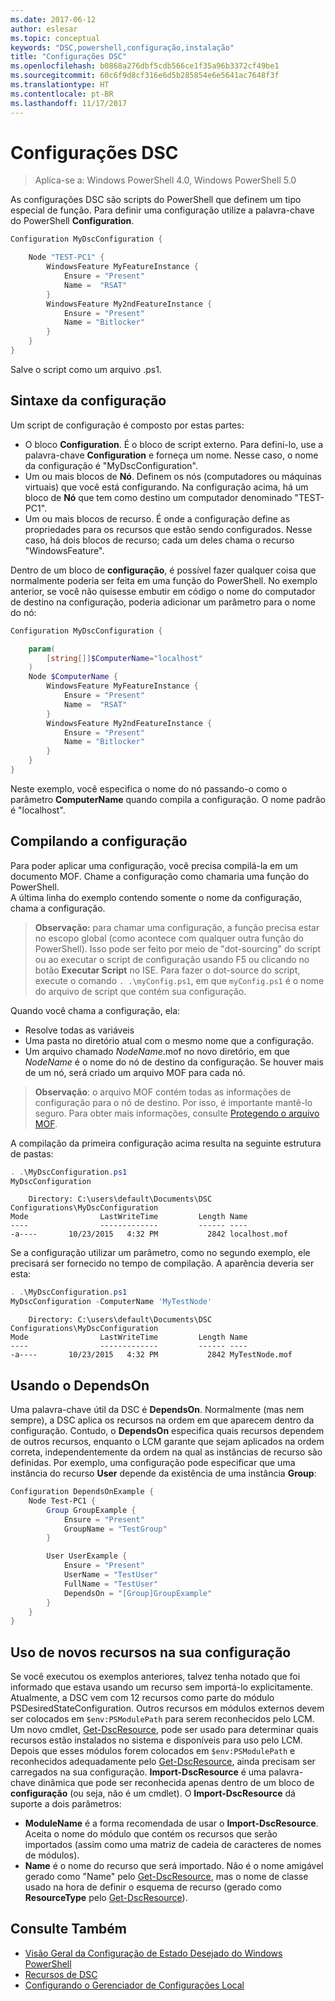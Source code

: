 ```yaml
---
ms.date: 2017-06-12
author: eslesar
ms.topic: conceptual
keywords: "DSC,powershell,configuração,instalação"
title: "Configurações DSC"
ms.openlocfilehash: b0868a276dbf5cdb566ce1f35a96b3372cf49be1
ms.sourcegitcommit: 60c6f9d8cf316e6d5b285854e6e5641ac7648f3f
ms.translationtype: HT
ms.contentlocale: pt-BR
ms.lasthandoff: 11/17/2017
---
```

# <a name="dsc-configurations"></a>Configurações DSC

>Aplica-se a: Windows PowerShell 4.0, Windows PowerShell 5.0

As configurações DSC são scripts do PowerShell que definem um tipo especial de função. Para definir uma configuração utilize a palavra-chave do PowerShell **Configuration**.

```powershell
Configuration MyDscConfiguration {

    Node "TEST-PC1" {
        WindowsFeature MyFeatureInstance {
            Ensure = "Present"
            Name =  "RSAT"
        }
        WindowsFeature My2ndFeatureInstance {
            Ensure = "Present"
            Name = "Bitlocker"
        }
    }
} 

```

Salve o script como um arquivo .ps1.

## <a name="configuration-syntax"></a>Sintaxe da configuração

Um script de configuração é composto por estas partes:

- O bloco **Configuration**. É o bloco de script externo. Para defini-lo, use a palavra-chave **Configuration** e forneça um nome. Nesse caso, o nome da configuração é "MyDscConfiguration".
- Um ou mais blocos de **Nó**. Definem os nós (computadores ou máquinas virtuais) que você está configurando. Na configuração acima, há um bloco de **Nó** que tem como destino um computador denominado "TEST-PC1".
- Um ou mais blocos de recurso. É onde a configuração define as propriedades para os recursos que estão sendo configurados. Nesse caso, há dois blocos de recurso; cada um deles chama o recurso "WindowsFeature".

Dentro de um bloco de **configuração**, é possível fazer qualquer coisa que normalmente poderia ser feita em uma função do PowerShell. No exemplo anterior, se você não quisesse embutir em código o nome do computador de destino na configuração, poderia adicionar um parâmetro para o nome do nó:

```powershell
Configuration MyDscConfiguration {

    param(
        [string[]]$ComputerName="localhost"
    )
    Node $ComputerName {
        WindowsFeature MyFeatureInstance {
            Ensure = "Present"
            Name =  "RSAT"
        }
        WindowsFeature My2ndFeatureInstance {
            Ensure = "Present"
            Name = "Bitlocker"
        }
    }
}

```

Neste exemplo, você especifica o nome do nó passando-o como o parâmetro **ComputerName** quando compila a configuração. O nome padrão é "localhost".

## <a name="compiling-the-configuration"></a>Compilando a configuração

Para poder aplicar uma configuração, você precisa compilá-la em um documento MOF. Chame a configuração como chamaria uma função do PowerShell.  
A última linha do exemplo contendo somente o nome da configuração, chama a configuração.

>**Observação:** para chamar uma configuração, a função precisa estar no escopo global (como acontece com qualquer outra função do PowerShell). 
>Isso pode ser feito por meio de "dot-sourcing" do script ou ao executar o script de configuração usando F5 ou clicando no botão **Executar Script** no ISE. 
>Para fazer o dot-source do script, execute o comando `. .\myConfig.ps1`, em que `myConfig.ps1` é o nome do arquivo de script que contém sua configuração.

Quando você chama a configuração, ela:

- Resolve todas as variáveis 
- Uma pasta no diretório atual com o mesmo nome que a configuração.
- Um arquivo chamado _NodeName_.mof no novo diretório, em que _NodeName_ é o nome do nó de destino da configuração. 
    Se houver mais de um nó, será criado um arquivo MOF para cada nó.

>**Observação**: o arquivo MOF contém todas as informações de configuração para o nó de destino. Por isso, é importante mantê-lo seguro. 
>Para obter mais informações, consulte [Protegendo o arquivo MOF](secureMOF.md).

A compilação da primeira configuração acima resulta na seguinte estrutura de pastas:

```powershell
. .\MyDscConfiguration.ps1
MyDscConfiguration
```

```
    Directory: C:\users\default\Documents\DSC Configurations\MyDscConfiguration
Mode                LastWriteTime         Length Name                                                                                              
----                -------------         ------ ----                                                                                         
-a----       10/23/2015   4:32 PM           2842 localhost.mof
```  

Se a configuração utilizar um parâmetro, como no segundo exemplo, ele precisará ser fornecido no tempo de compilação. A aparência deveria ser esta:

```powershell
. .\MyDscConfiguration.ps1
MyDscConfiguration -ComputerName 'MyTestNode'
```

```
    Directory: C:\users\default\Documents\DSC Configurations\MyDscConfiguration
Mode                LastWriteTime         Length Name                                                                                              
----                -------------         ------ ----                                                                                         
-a----       10/23/2015   4:32 PM           2842 MyTestNode.mof
```      

## <a name="using-dependson"></a>Usando o DependsOn

Uma palavra-chave útil da DSC é **DependsOn**. Normalmente (mas nem sempre), a DSC aplica os recursos na ordem em que aparecem dentro da configuração. Contudo, o **DependsOn** especifica quais recursos dependem de outros recursos, enquanto o LCM garante que sejam aplicados na ordem correta, independentemente da ordem na qual as instâncias de recurso são definidas. Por exemplo, uma configuração pode especificar que uma instância do recurso **User** depende da existência de uma instância **Group**:

```powershell
Configuration DependsOnExample {
    Node Test-PC1 {
        Group GroupExample {
            Ensure = "Present"
            GroupName = "TestGroup"
        }

        User UserExample {
            Ensure = "Present"
            UserName = "TestUser"
            FullName = "TestUser"
            DependsOn = "[Group]GroupExample"
        }
    }
}

```

## <a name="using-new-resources-in-your-configuration"></a>Uso de novos recursos na sua configuração

Se você executou os exemplos anteriores, talvez tenha notado que foi informado que estava usando um recurso sem importá-lo explicitamente.
Atualmente, a DSC vem com 12 recursos como parte do módulo PSDesiredStateConfiguration. Outros recursos em módulos externos devem ser colocados em `$env:PSModulePath` para serem reconhecidos pelo LCM. Um novo cmdlet, [Get-DscResource](https://technet.microsoft.com/en-us/library/dn521625.aspx), pode ser usado para determinar quais recursos estão instalados no sistema e disponíveis para uso pelo LCM. Depois que esses módulos forem colocados em `$env:PSModulePath` e reconhecidos adequadamente pelo [Get-DscResource](https://technet.microsoft.com/en-us/library/dn521625.aspx), ainda precisam ser carregados na sua configuração. 
**Import-DscResource** é uma palavra-chave dinâmica que pode ser reconhecida apenas dentro de um bloco de **configuração** (ou seja, não é um cmdlet). 
O **Import-DscResource** dá suporte a dois parâmetros:
- **ModuleName** é a forma recomendada de usar o **Import-DscResource**. Aceita o nome do módulo que contém os recursos que serão importados (assim como uma matriz de cadeia de caracteres de nomes de módulos). 
- **Name** é o nome do recurso que será importado. Não é o nome amigável gerado como "Name" pelo [Get-DscResource](https://technet.microsoft.com/en-us/library/dn521625.aspx), mas o nome de classe usado na hora de definir o esquema de recurso (gerado como **ResourceType** pelo [Get-DscResource](https://technet.microsoft.com/en-us/library/dn521625.aspx)). 

## <a name="see-also"></a>Consulte Também
* [Visão Geral da Configuração de Estado Desejado do Windows PowerShell](overview.md)
* [Recursos de DSC](resources.md)
* [Configurando o Gerenciador de Configurações Local](metaConfig.md)

